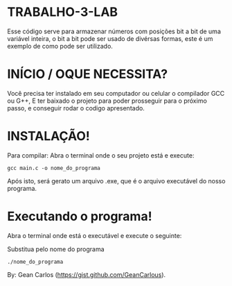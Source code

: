 # TRABALHO-3-LAB
Esse código serve para armazenar números com posições bit a bit de uma variável inteira, o bit a bit pode ser usado de divérsas formas, este é um exemplo de como pode ser utilizado.

# INÍCIO / OQUE NECESSITA?
Você precisa ter instalado em seu computador ou celular
o compilador GCC ou G++, E ter baixado o projeto para poder prosseguir para o próximo passo,
e conseguir rodar o codigo apresentado.

# INSTALAÇÃO!

Para compilar:
Abra o terminal onde o seu projeto está e execute:

```
gcc main.c -o nome_do_programa

```
Após isto, será gerato um arquivo .exe, que é o arquivo executável do nosso programa.

# Executando o programa!

Abra o terminal onde está o executável e execute o seguinte:

Substitua pelo nome do programa
```
./nome_do_programa

```
By: Gean Carlos (https://gist.github.com/GeanCarlous).

